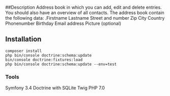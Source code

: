
##Description
Address book in which you can add, edit and delete entries. You should also have an overview of all contacts.
The address book contain the following data:
.Firstname
Lastname
Street and number
Zip
City
Country
Phonenumber
Birthday
Email address
Picture (optional)

## Installation

```
composer install
php bin/console doctrine:schema:update
bin/console doctrine:fixtures:load
php bin/console doctrine:schema:update --env=test

```



### Tools
Symfony 3.4
Doctrine with SQLite
Twig
PHP 7.0
